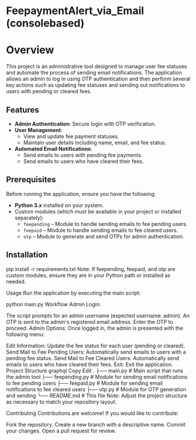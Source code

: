 # FeepaymentAlert_via_Email (consolebased)

# Overview
This project is an administrative tool designed to manage user fee statuses and automate the process of sending email notifications. The application allows an admin to log in using OTP authentication and then perform several key actions such as updating fee statuses and sending out notifications to users with pending or cleared fees.

## Features

- **Admin Authentication**: Secure login with OTP verification.
- **User Management**: 
  - View and update fee payment statuses.
  - Maintain user details including name, email, and fee status.
- **Automated Email Notifications**:
  - Send emails to users with pending fee payments.
  - Send emails to users who have cleared their fees.

## Prerequisites

Before running the application, ensure you have the following:
- **Python 3.x** installed on your system.
- Custom modules (which must be available in your project or installed separately):
  - `feepending` – Module to handle sending emails to fee pending users.
  - `feepaid` – Module to handle sending emails to fee cleared users.
  - `otp` – Module to generate and send OTPs for admin authentication.

## Installation

pip install -r requirements.txt
Note: If feepending, feepaid, and otp are custom modules, ensure they are in your Python path or installed as needed.

Usage
Run the application by executing the main script:

python main.py
Workflow
Admin Login:

The script prompts for an admin username (expected username: admin).
An OTP is sent to the admin's registered email address. Enter the OTP to proceed.
Admin Options: Once logged in, the admin is presented with the following menu:

Edit Information: Update the fee status for each user (pending or cleared).
Send Mail to Fee Pending Users: Automatically send emails to users with a pending fee status.
Send Mail to Fee Cleared Users: Automatically send emails to users who have cleared their fees.
Exit: Exit the application.
Project Structure
graphql
Copy
Edit
.
├── main.py         # Main script that runs the admin tool
├── feepending.py   # Module for sending email notifications to fee pending users
├── feepaid.py      # Module for sending email notifications to fee cleared users
├── otp.py          # Module for OTP generation and sending
└── README.md       # This file
Note: Adjust the project structure as necessary to match your repository layout.

Contributing
Contributions are welcome! If you would like to contribute:

Fork the repository.
Create a new branch with a descriptive name.
Commit your changes.
Open a pull request for review.
